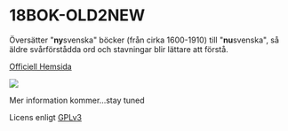 # 18BOK-OLD2NEW
Översätter "<b>ny</b>svenska" böcker (från cirka 1600-1910) till "<b>nu</b>svenska", så äldre svårförstådda ord och stavningar blir lättare att förstå.

<a href="https://18bok.blogspot.com">Officiell Hemsida</a>

  <img src="https://1.bp.blogspot.com/-y03y0m6i2W0/YDncMTwiCJI/AAAAAAAAEzE/b0xEFCpjOYsx3RQnasB65oVBE5c-aGMjgCNcBGAsYHQ/s460/Sk%25C3%25A4rmklipp.PNG">

Mer information kommer...stay tuned

Licens enligt <a href="https://www.gnu.org/licenses/gpl-3.0.en.html">GPLv3</a>
